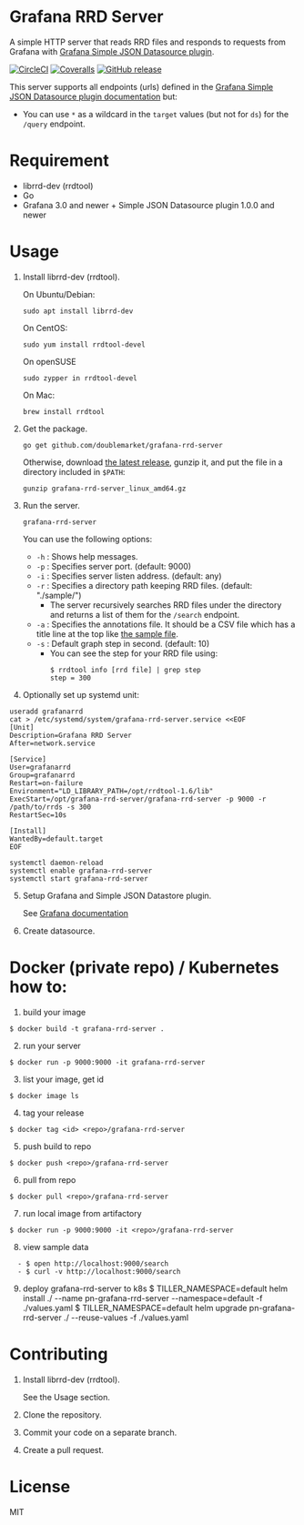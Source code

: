 # Grafana RRD Server

A simple HTTP server that reads RRD files and responds to requests from Grafana with [Grafana Simple JSON Datasource plugin](https://grafana.net/plugins/grafana-simple-json-datasource).

[![CircleCI](https://img.shields.io/circleci/project/github/doublemarket/grafana-rrd-server.svg)](https://circleci.com/gh/doublemarket/grafana-rrd-server)
[![Coveralls](https://img.shields.io/coveralls/doublemarket/grafana-rrd-server.svg)](https://coveralls.io/github/doublemarket/grafana-rrd-server)
[![GitHub release](https://img.shields.io/github/release/doublemarket/grafana-rrd-server.svg)](https://github.com/doublemarket/grafana-rrd-server/releases)

This server supports all endpoints (urls) defined in the [Grafana Simple JSON Datasource plugin documentation](https://grafana.net/plugins/grafana-simple-json-datasource) but:

- You can use `*` as a wildcard in the `target` values (but not for `ds`) for the `/query` endpoint.

# Requirement

- librrd-dev (rrdtool)
- Go
- Grafana 3.0 and newer + Simple JSON Datasource plugin 1.0.0 and newer

# Usage

1. Install librrd-dev (rrdtool).

   On Ubuntu/Debian:

   ```
   sudo apt install librrd-dev
   ```

   On CentOS:

   ```
   sudo yum install rrdtool-devel
   ```

   On openSUSE
   ```
   sudo zypper in rrdtool-devel
   ```

   On Mac:

   ```
   brew install rrdtool
   ```

2. Get the package.

   ```
   go get github.com/doublemarket/grafana-rrd-server
   ```

   Otherwise, download [the latest release](https://github.com/doublemarket/grafana-rrd-server/releases/latest), gunzip it, and put the file in a directory included in `$PATH`:

   ```
   gunzip grafana-rrd-server_linux_amd64.gz
   ```

3. Run the server.

   ```
   grafana-rrd-server
   ```

   You can use the following options:

   - `-h` : Shows help messages.
   - `-p` : Specifies server port. (default: 9000)
   - `-i` : Specifies server listen address. (default: any)
   - `-r` : Specifies a directory path keeping RRD files. (default: "./sample/")
     - The server recursively searches RRD files under the directory and returns a list of them for the `/search` endpoint.
   - `-a` : Specifies the annotations file. It should be a CSV file which has a title line at the top like [the sample file](https://github.com/doublemarket/grafana-rrd-server/tree/master/sample/annotations.csv).
   - `-s` : Default graph step in second. (default: 10)
     - You can see the step for your RRD file using:
       ```
       $ rrdtool info [rrd file] | grep step
       step = 300
       ```

4. Optionally set up systemd unit:

```
useradd grafanarrd
cat > /etc/systemd/system/grafana-rrd-server.service <<EOF
[Unit]
Description=Grafana RRD Server
After=network.service

[Service]
User=grafanarrd
Group=grafanarrd
Restart=on-failure
Environment="LD_LIBRARY_PATH=/opt/rrdtool-1.6/lib"
ExecStart=/opt/grafana-rrd-server/grafana-rrd-server -p 9000 -r /path/to/rrds -s 300
RestartSec=10s

[Install]
WantedBy=default.target
EOF

systemctl daemon-reload
systemctl enable grafana-rrd-server
systemctl start grafana-rrd-server
```

5. Setup Grafana and Simple JSON Datastore plugin.

   See [Grafana documentation](http://docs.grafana.org/)

6. Create datasource.

# Docker (private repo) / Kubernetes how to:
1. build your image
```
$ docker build -t grafana-rrd-server .
```

2. run your server
```
$ docker run -p 9000:9000 -it grafana-rrd-server
```

3. list your image, get id
```
$ docker image ls
```

4. tag your release
```
$ docker tag <id> <repo>/grafana-rrd-server
```

5. push build to repo
```
$ docker push <repo>/grafana-rrd-server
```

6. pull from repo
```
$ docker pull <repo>/grafana-rrd-server
```

7. run local image from artifactory
```
$ docker run -p 9000:9000 -it <repo>/grafana-rrd-server
```

8. view sample data
```
  - $ open http://localhost:9000/search
  - $ curl -v http://localhost:9000/search
```

9. deploy grafana-rrd-server to k8s
$ TILLER_NAMESPACE=default helm install ./ --name pn-grafana-rrd-server --namespace=default -f ./values.yaml
$ TILLER_NAMESPACE=default helm upgrade pn-grafana-rrd-server ./ --reuse-values -f ./values.yaml

# Contributing

1. Install librrd-dev (rrdtool).

   See the Usage section.

2. Clone the repository.

3. Commit your code on a separate branch.

4. Create a pull request.

# License

MIT
